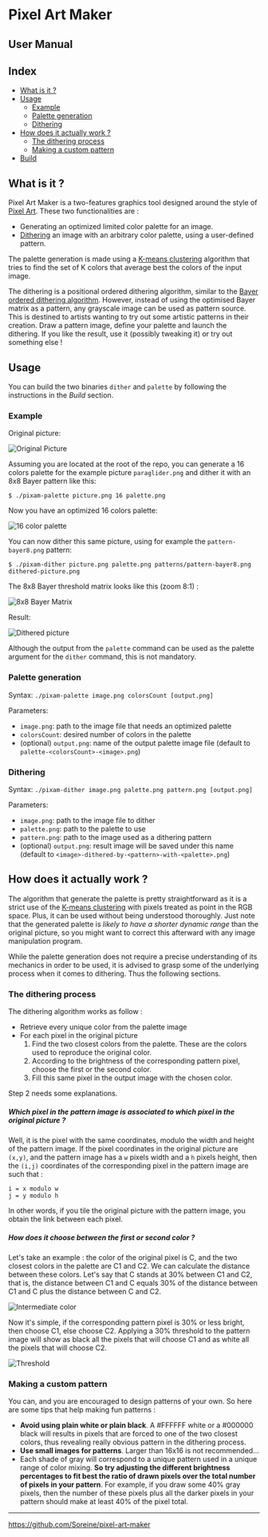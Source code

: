 # Pixel Art Maker

## User Manual

## Index
- [What is it ?](#what-is-it-)
- [Usage](#usage)
  * [Example](#example)
  * [Palette generation](#palette-generation)
  * [Dithering](#dithering)
- [How does it actually work ?](#how-does-it-actually-work-)
  * [The dithering process](#the-dithering-process)
  * [Making a custom pattern](#making-a-custom-pattern)
- [Build](#build)


## What is it ?

Pixel Art Maker is a two-features graphics tool designed around the
style of [Pixel Art](http://en.wikipedia.org/wiki/Pixel_art). These
two functionalities are :

* Generating an optimized limited color palette for an image.
* [Dithering](http://en.wikipedia.org/wiki/Dither) an image with an
  arbitrary color palette, using a user-defined pattern.

The palette generation is made using a
[K-means clustering](http://en.wikipedia.org/wiki/K-means_clustering)
algorithm that tries to find the set of K colors that average best the
colors of the input image.

The dithering is a positional ordered dithering algorithm, similar to
the
[Bayer ordered dithering algorithm](http://en.wikipedia.org/wiki/Ordered_dithering).
However, instead of using the optimised Bayer matrix as a pattern, any
grayscale image can be used as pattern source. This is destined to
artists wanting to try out some artistic patterns in their
creation. Draw a pattern image, define your palette and launch the
dithering. If you like the result, use it (possibly tweaking it) or
try out something else !

## Usage

You can build the two binaries `dither` and `palette` by following the
instructions in the *Build* section.

### Example

Original picture:

![Original Picture](images/paraglider.png)

Assuming you are located at the root of the repo, you can generate a
16 colors palette for the example picture `paraglider.png` and dither
it with an 8x8 Bayer pattern like this:

	$ ./pixam-palette picture.png 16 palette.png

Now you have an optimized 16 colors palette:

![16 color palette](images/paraglider-palettex8.png)

You can now dither this same picture, using for example the `pattern-bayer8.png` pattern:

	$ ./pixam-dither picture.png palette.png patterns/pattern-bayer8.png dithered-picture.png

The 8x8 Bayer threshold matrix looks like this (zoom 8:1) :

![8x8 Bayer Matrix](images/zoomBayer8.png)


Result:

![Dithered picture](images/bayer-dithered-paraglider.png)

Although the output from the `palette` command can be used as the
palette argument for the `dither` command, this is not mandatory.

### Palette generation

Syntax: `./pixam-palette image.png colorsCount [output.png]`

Parameters:

* `image.png`: path to the image file that needs an optimized palette
* `colorsCount`: desired number of colors in the palette
* (optional) `output.png`: name of the output palette image file
  (default to `palette-<colorsCount>-<image>.png`)

### Dithering

Syntax: `./pixam-dither image.png palette.png pattern.png [output.png]`

Parameters:

* `image.png`: path to the image file to dither
* `palette.png`: path to the palette to use
* `pattern.png`: path to the image used as a dithering pattern
* (optional) `output.png`: result image will be saved under this name
  (default to `<image>-dithered-by-<pattern>-with-<palette>.png`)

## How does it actually work ?

The algorithm that generate the palette is pretty straightforward as
it is a strict use of the [K-means
clustering](http://en.wikipedia.org/wiki/K-means_clustering) with
pixels treated as point in the RGB space. Plus, it can be used without
being understood thoroughly. Just note that the generated palette is
*likely to have a shorter dynamic range* than the original picture, so
you might want to correct this afterward with any image manipulation
program.

While the palette generation does not require a precise understanding
of its mechanics in order to be used, it is advised to grasp some of
the underlying process when it comes to dithering. Thus the following
sections.

### The dithering process

The dithering algorithm works as follow :

* Retrieve every unique color from the palette image
* For each pixel in the original picture
  1. Find the two closest colors from the palette. These are the
     colors used to reproduce the original color.
  2. According to the brightness of the corresponding pattern pixel,
     choose the first or the second color.
  3. Fill this same pixel in the output image with the chosen color.

Step 2 needs some explanations.

##### Which pixel in the pattern image is associated to which pixel in the original picture ? 

Well, it is the pixel with the same coordinates, modulo the width and
height of the pattern image. If the pixel coordinates in the original
picture are `(x,y)`, and the pattern image has a `w` pixels width and
a `h` pixels height, then the `(i,j)` coordinates of the corresponding
pixel in the pattern image are such that :

    i = x modulo w
    j = y modulo h

In other words, if you tile the original picture with the pattern
image, you obtain the link between each pixel.

##### How does it choose between the first or second color ?

Let's take an example : the color of the original pixel is C, and the
two closest colors in the palette are C1 and C2. We can calculate the
distance between these colors. Let's say that C stands at 30% between
C1 and C2, that is, the distance between C1 and C equals 30% of the
distance between C1 and C plus the distance between C and C2.

![Intermediate color](images/between.png)

Now it's simple, if the corresponding pattern pixel is 30% or less
bright, then choose C1, else choose C2. Applying a 30% threshold to
the pattern image will show as black all the pixels that will choose
C1 and as white all the pixels that will choose C2.

![Threshold](images/threshold.png)

### Making a custom pattern

You can, and you are encouraged to design patterns of your own. So
here are some tips that help making fun patterns :

* __Avoid using plain white or plain black__. A #FFFFFF white or a #000000
  black will results in pixels that are forced to one of the two
  closest colors, thus revealing really obvious pattern in the
  dithering process.
* __Use small images for patterns__. Larger than 16x16 is not
  recommended...
* Each shade of gray will correspond to a unique pattern used in a
  unique range of color mixing. __So try adjusting the different
  brightness percentages to fit best the ratio of drawn pixels over
  the total number of pixels in your pattern__. For example, if you
  draw some 40% gray pixels, then the number of these pixels plus all
  the darker pixels in your pattern should make at least 40% of the
  pixel total.

----  
https://github.com/Soreine/pixel-art-maker
